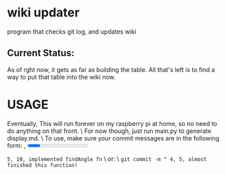 # wiki updater
 program that checks git log, and updates wiki

## Current Status:
As of rght now, it gets as far as building the table. All that's left is to find a way to put that table into the wiki now.


# USAGE

Eventually, This will run forever on my raspberry pi at home, so no need to do anything on that front. \\
For now though, just run main.py to generate display.md. \\
To use, make sure your commit messages are in the following form:
<task number>, <progress>, <message>
eg. 

`` 5, 10, implemented findAngle fn `` \\ or: \\
`` git commit -m " 4, 5, almost finished this function! ``
